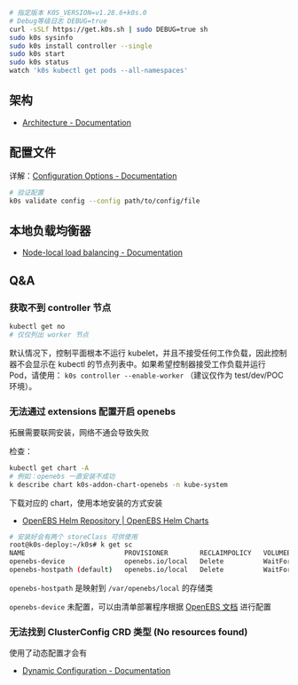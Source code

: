 ```bash
# 指定版本 K0S_VERSION=v1.28.6+k0s.0 
# Debug等级日志 DEBUG=true	
curl -sSLf https://get.k0s.sh | sudo DEBUG=true sh
sudo k0s sysinfo
sudo k0s install controller --single
sudo k0s start
sudo k0s status
watch 'k0s kubectl get pods --all-namespaces'
```

## 架构

- [Architecture - Documentation](https://docs.k0sproject.io/v1.28.6+k0s.0/architecture/)


## 配置文件

详解：[Configuration Options - Documentation](https://docs.k0sproject.io/head/configuration/)

```bash
# 验证配置
k0s validate config --config path/to/config/file
```

## 本地负载均衡器

- [Node-local load balancing - Documentation](https://docs.k0sproject.io/v1.28.6+k0s.0/nllb/)

## Q&A

### 获取不到 controller 节点

```bash
kubectl get no
# 仅仅列出 worker 节点
```

默认情况下，控制平面根本不运行 kubelet，并且不接受任何工作负载，因此控制器不会显示在 kubectl 的节点列表中。如果希望控制器接受工作负载并运行 Pod，请使用： `k0s controller --enable-worker` （建议仅作为 test/dev/POC 环境）。


### 无法通过 extensions 配置开启 openebs

拓展需要联网安装，网络不通会导致失败

检查：

```bash
kubectl get chart -A
# 例如：openebs 一直安装不成功
k describe chart k0s-addon-chart-openebs -n kube-system
```

下载对应的 chart，使用本地安装的方式安装

- [OpenEBS Helm Repository | OpenEBS Helm Charts](https://openebs.github.io/charts/)

```bash
# 安装好会有两个 storeClass 可供使用
root@k0s-deploy:~/k0s# k get sc
NAME                         PROVISIONER        RECLAIMPOLICY   VOLUMEBINDINGMODE      ALLOWVOLUMEEXPANSION   AGE
openebs-device               openebs.io/local   Delete          WaitForFirstConsumer   false                  11m
openebs-hostpath (default)   openebs.io/local   Delete          WaitForFirstConsumer   false                  11m
```

`openebs-hostpath` 是映射到 `/var/openebs/local` 的存储类

`openebs-device` 未配置，可以由清单部署程序根据 [OpenEBS 文档](https://openebs.io/docs/) 进行配置

### 无法找到 ClusterConfig CRD 类型 (No resources found)

使用了动态配置才会有

- [Dynamic Configuration - Documentation](https://docs.k0sproject.io/stable/dynamic-configuration/)